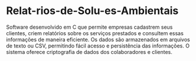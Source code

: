 # Relat-rios-de-Solu-es-Ambientais
Software desenvolvido em C que permite empresas cadastrem seus clientes, criem relatórios sobre os serviços prestados e consultem essas informações de maneira eficiente. Os dados são armazenados em arquivos de texto ou CSV, permitindo fácil acesso e persistência das informações. O sistema oferece criptografia de dados dos colaboradores e clientes.
